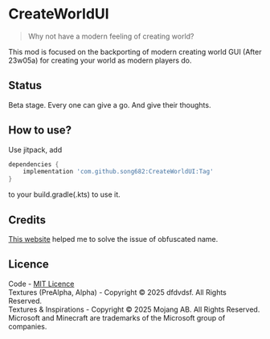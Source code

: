 # CreateWorldUI 

> Why not have a modern feeling of creating world?

This mod is focused on the backporting of modern creating world GUI (After 23w05a) for creating your world as modern players do.

## Status 

Beta stage. Every one can give a go. And give their thoughts.

## How to use? 

Use jitpack, add 
```gradle
dependencies {
	implementation 'com.github.song682:CreateWorldUI:Tag'
}
```
to your build.gradle(.kts) to use it. 

## Credits

[This website](https://mappings.dev/1.8.8/index.html) helped me to solve the issue of obfuscated name.

## Licence

Code - [MIT Licence](LICENSE)    
Textures (PreAlpha, Alpha) - Copyright © 2025 dfdvdsf. All Rights Reserved.     
Textures & Inspirations - Copyright © 2025 Mojang AB. All Rights Reserved. Microsoft and Minecraft are trademarks of the Microsoft group of companies.

